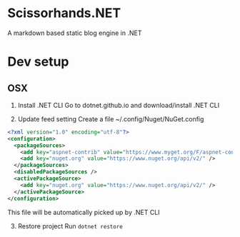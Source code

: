 # Scissorhands.NET
A markdown based static blog engine in .NET

# Dev setup
## OSX

1. Install .NET CLI
Go to dotnet.github.io and download/install .NET CLI

2. Update feed setting
Create a file ~/.config/Nuget/NuGet.config

``` xml
<?xml version="1.0" encoding="utf-8"?>
<configuration>
  <packageSources>
    <add key="aspnet-contrib" value="https://www.myget.org/F/aspnet-contrib/api/v3/index.json" />
    <add key="nuget.org" value="https://www.nuget.org/api/v2/" />
  </packageSources>
  <disabledPackageSources />
  <activePackageSource>
    <add key="nuget.org" value="https://www.nuget.org/api/v2/" />
  </activePackageSource>
</configuration>
```

This file will be automatically picked up by .NET CLI

3. Restore project
Run `dotnet restore`